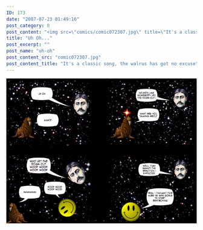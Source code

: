 ```yaml
---
ID: 173
date: "2007-07-23 01:49:16"
post_category: 0
post_content: "<img src=\"comics/comic072307.jpg\" title=\"It's a classic song, the walrus has got no excuse\" />"
title: "Uh Oh..."
post_excerpt: ""
post_name: "uh-oh"
post_content_src: "comic072307.jpg"
post_content_title: "It's a classic song, the walrus has got no excuse"
---
```



[![It's a classic song, the walrus has got no excuse](/comics-hi-res/comic072307.jpg)](/comics-hi-res/comic072307.jpg)
